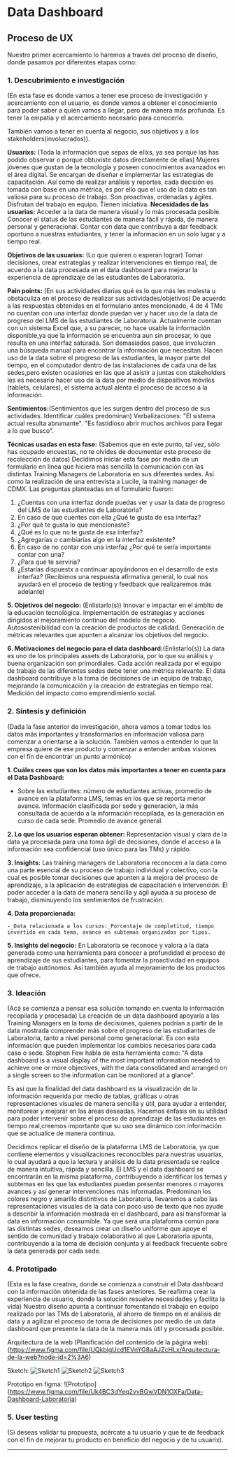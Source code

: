 # **Data Dashboard**

## **Proceso de UX**

Nuestro primer acercamiento lo haremos a través del proceso de diseño, donde pasamos por diferentes etapas como:

### **1. Descubrimiento e investigación**
(En esta fase es donde vamos a tener ese proceso de investigación y acercamiento con el usuario, es donde vamos a obtener el conocimiento para poder saber a quién vamos a llegar, pero de manera más profunda. Es tener la empatía y el acercamiento necesario para conocerlo.

También vamos a tener en cuenta al negocio, sus objetivos y a los stakeholders(involucrados)).

__Usuarixs:__  (Toda la información que sepas de ellxs, ya sea porque las has podido observar o porque obtuviste datos directamente de ellas)
Mujeres jóvenes que gustan de la tecnología y poseen conocimientos avanzados en el área digital.
Se encargan de diseñar e implementar las estrategias de capacitación. Así como de realizar análisis y reportes, cada decisión es tomada con base en una métrica, es por ello que el uso de la data es tan valiosa para su proceso de trabajo.
Son proactivas, ordenadas y ágiles.
Disfrutan del trabajo en equipo.
Tienen iniciativa.
 __Necesidades de las usuarias:__
Acceder a la data de manera visual y lo más procesada posible.
Conocer el status de las estudiantes de manera fácil y rápida, de manera personal y generacional.
Contar con data que contribuya a dar feedback oportuno a nuestras estudiantes, y tener la información en un solo lugar y a tiempo real.

__Objetivos de las usuarias:__ (Lo que quieren o esperan lograr)
Tomar decisiones, crear estrategias y realizar intervenciones en tiempo real, de acuerdo a la data procesada en el data dashboard para mejorar la experiencia de aprendizaje de las estudiantes de Laboratoria.

__Pain points:__ (En sus actividades diarias qué es lo que más les molesta u obstaculiza en el proceso de  realizar sus actividades/objetivos)
De acuerdo a las respuestas obtenidas en el formulario antes mencionado, 4 de 4 TMs no cuentan con una interfaz donde puedan ver y hacer uso de la data de progreso del LMS de las estudiantes de Laboratoria. Actualmente cuentan con un sistema Excel que, a su parecer, no hace usable la información disponible,ya que la información se encuentra aun sin procesar, lo que resulta en una interfaz saturada.
Son demasiados pasos, que involucran una búsqueda manual para encontrar la información que necesitan.
Hacen uso de la data sobre el progreso de las estudiantes, la mayor parte del tiempo, en el computador dentro de las instalaciones de cada una de las sedes,pero existen ocasiones en las que al asistir a juntas con stakeholders les es necesario hacer uso de la data por medio de dispositivos móviles (tablets, celulares), el sistema actual alenta el proceso de acceso a la información.

__Sentimientos:__(Sentimientos que les surgen dentro del proceso de sus actividades. Identificar cuáles predominan)
Verbalizaciones:
"El sistema actual resulta abrumante".
"Es fastidioso abrir muchos archivos para llegar a lo que busco".

__Técnicas usadas en esta fase:__ (Sabemos que en este punto, tal vez, sólo has ocupado encuestas, no te olvides de documentar este proceso de recolección de datos)
Decidimos iniciar esta fase por medio de un formulario en línea que hiciera más sencilla la comunicación con las distintas Training Managers de Laboratoria en sus diferentes sedes. Así como la realización de una entrevista a Lucile, la training manager de CDMX.
Las preguntas planteadas en el formulario fueron:
1. ¿Cuentas con una interfaz donde puedas ver y usar la data de progreso del LMS de las estudiantes de Laboratoria?
2. En caso de que cuentes con ella ¿Qué te gusta de esa interfaz?
3. ¿Por qué te gusta lo que mencionaste?
4. ¿Qué es lo que no te gusta de esa interfaz?
5. ¿Agregarías o cambiarías algo en la interfaz existente?
6. En caso de no contar con una interfaz ¿Por qué te sería importante contar con una?
7. ¿Para qué te serviría?
8. ¿Estarías dispuestx a continuar apoyándonos en el desarrollo de esta interfaz? (Recibimos una respuesta afirmativa general, lo cual nos ayudará en el proceso de testing y feedback que realizaremos más adelante)

__5. Objetivos del negocio:__ (Enlistarlo(s))
Innovar e impactar en el ámbito de la educación tecnológica.
Implementación de estrategias y acciones dirigidos al mejoramiento continuo del modelo de negocio.
Autosostenibilidad con la creación de productos de calidad.
Generación de métricas relevantes que apunten a alcanzar los objetivos del negocio.

__6. Motivaciones del negocio para el data dashboard:__(Enlistarlo(s))
La data es uno de los principales assets de Laboratoria, por lo que su análisis y buena organización son primordiales.
Cada acción realizada por el equipo de trabajo de las diferentes sedes debe tener una métrica relevante.
El data dashboard contribuye a la toma de decisiones de un equipo de trabajo, mejorando la comunicación y la creación de estrategias en tiempo real.
Medición del impacto como emprendimiento social.

### **2. Síntesis y definición**
(Dada la fase anterior de investigación, ahora vamos a tomar todos los datos más importantes y transformarlos en información valiosa para comenzar a orientarse a la solución. También vamos a entender lo que la empresa quiere de ese producto y comenzar a entender ambas visiones con el fin de encontrar un punto armónico)

__1. Cuáles crees que son los datos más importantes a tener en cuenta para el Data Dashboard:__

  - Sobre las estudiantes: número de estudiantes activas, promedio de avance en la plataforma LMS, temas en los que se reporta menor avance.
  Información clasificada por sede y generación, la más consultada de acuerdo a la información recopilada, es la generación en curso de cada sede. Promedio de avance general.

__2. Lo que los usuarios esperan obtener:__
Representación visual y clara de la data ya procesada para una toma ágil de decisiones, donde el acceso a la información sea confidencial (uso único para las TMs) y rápido.

__3. Insights:__
Las training managers de Laboratoria reconocen a la data como una parte esencial de su proceso de trabajo individual y colectivo, con la cual es posible tomar decisiones que apunten a la mejora del proceso de aprendizaje, a la aplicación de estrategias de capacitación e intervención. El poder acceder a la data de manera sencilla y ágil ayuda a su proceso de trabajo, disminuyendo los sentimientos de frustración.

__4. Data proporcionada:__

    -_Data relacionada a los cursos:_Porcentaje de completitud, tiempo invertido en cada tema, avance en subtemas organizados por tipos.

__5. Insights del negocio:__
En Laboratoria se reconoce y valora a la data generada como una herramienta para conocer a profundidad el proceso de aprendizaje de sus estudiantes, para fomentar la proactividad en equipos de trabajo autónomos. Así también ayuda al mejoramiento de los productos que ofrece.

### **3. Ideación**
(Acá se comienza a pensar esa solución tomando en cuenta la información recopilada y procesada)
La creación de un data dashboard apoyaría a las Training Managers en la toma de decisiones, quienes podrían a partir de la data mostrada comprender más sobre el progreso de las estudiantes de Laboratoria, tanto a nivel personal como generacional. Es con esta información que pueden implementar los cambios necesarios para cada caso o sede. Stephen Few habla de esta herramienta como: "A data dashboard is a visual display of the most important information needed to achieve one or more objectives, with the data consolidated and arranged on a single screen so the information can be monitored at a glance".

Es así que la finalidad del data dashboard es la visualización de la información requerida por medio de tablas, gráficas u otras representaciones visuales de manera sencilla y útil, para ayudar a entender, monitorear y mejorar en las áreas deseadas. Hacemos énfasis en su utilidad para poder intervenir sobre el proceso de aprendizaje de las estudiantes en tiempo real,creemos importante que su uso sea dinámico con información que se actualice de manera continua.

Decidimos replicar el diseño de la plataforma LMS de Laboratoria, ya que contiene elementos y visualizaciones reconocibles para nuestras usuarias, lo cual ayudará a que la lectura y análisis de la data presentada se realice de manera intuitiva, rápida y sencilla. El LMS y el data dashboard se encontrarán en la misma plataforma, contribuyendo a identificar los temas y subtemas en las que las estudiantes puedan presentar menores o mayores avances y así generar intervenciones más informadas. Predominan los colores negro y amarillo distintivos de Laboratoria, llevaremos a cabo las representaciones visuales de la data con poco uso de texto que nos ayude a describir la información mostrada en el dashboard, para así transformar la data en información consumible.
Ya que será una plataforma común para las distintas sedes, deseamos crear un diseño uniforme que apoye el sentido de comunidad y trabajo colaborativo al que Laboratoria apunta, contribuyendo a la toma de decisión conjunta y al feedback frecuente sobre la data generada por cada sede.


### **4. Prototipado**
(Esta es la fase creativa, donde se comienza a construir el Data dashboard con la información obtenida de las fases anteriores. Se reafirma crear la experiencia de usuario, donde la solución resuelve necesidades y facilita la vida)
Nuestro diseño apunta a continuar fomentando el trabajo en equipo realizado por las TMs de Laboratoria, al ahorro de tiempo en el análisis de data y a agilizar el proceso de toma de decisiones por medio de un data dashboard que presente la data de la manera más útil y procesada posible.

Arquitectura de la web (Planificación del contenido de la página web):
(https://www.figma.com/file/UQkbigUcd1EVnYG8aAJZcHLx/Arquitectura-de-la-web?node-id=2%3A6)

Sketch: ![Sketch1](/images/Sketch1.jpg)
![Sketch2](/images/Sketch2.jpg)
![Sketch3](/images/Sketch3.jpg)

Prototipo en figma: ![Prototipo] (https://www.figma.com/file/Uk4BC3dYeq2vvBGwVDN1OXFa/Data-Dashboard-Laboratoria)

### **5. User testing**
(Si deseas validar tu propuesta, acércate a tu usuario y que te de feedback con el fin de mejorar tu producto en beneficio del negocio y de tu usuarix).
****
